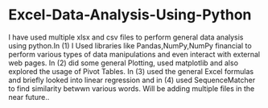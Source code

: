 # Excel-Data-Analysis-Using-Python
I have used multiple xlsx and csv files to perform general data analysis using python.In (1) I Used libraries like Pandas,NumPy,NumPy financial to perform various types of data manipulations and even interact with external web pages.
In (2) did some general Plotting, used matplotlib and also explored the usage of Pivot Tables.
In (3) used the general Excel formulas and briefly looked into linear regression and in (4) used SequenceMatcher to find similarity betwwn various words.
Will be adding multiple files in the near future..
